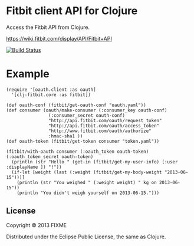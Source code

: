 # Fitbit client API for Clojure #

Access the Fitbit API from Clojure.

https://wiki.fitbit.com/display/API/Fitbit+API


[![Build Status](https://api.travis-ci.org/dworznik/clj-fitbit.png)](https://api.travis-ci.org/dworznik/clj-fitbit.png)


# Example

    (require '[oauth.client :as oauth]
      '[clj-fitbit.core :as fitbit])

    (def oauth-conf (fitbit/get-oauth-conf "oauth.yaml"))
    (def consumer (oauth/make-consumer (:consumer_key oauth-conf)
                    (:consumer_secret oauth-conf)
                    "http://api.fitbit.com/oauth/request_token"
                    "http://api.fitbit.com/oauth/access_token"
                    "http://www.fitbit.com/oauth/authorize"
                    :hmac-sha1 ))
    (def oauth-token (fitbit/get-token consumer "token.yaml"))

    (fitbit/with-oauth consumer (:oauth_token oauth-token) (:oauth_token_secret oauth-token)
      (println (str "Hello " (get-in (fitbit/get-my-user-info) [:user :displayName ]) "!"))
      (if-let [weight (last (:weight (fitbit/get-my-body-weight "2013-06-15")))]
        (println (str "You weighed " (:weight weight) " kg on 2013-06-15"))
        (println "You didn't weigh yourself on 2013-06-15.")))





## License

Copyright © 2013 FIXME

Distributed under the Eclipse Public License, the same as Clojure.
